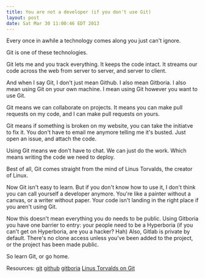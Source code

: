```yaml
---
title: You are not a developer (if you don't use Git)
layout: post
date: Sat Mar 30 11:00:46 EDT 2013
---
```


Every once in awhile a technology comes along you just can't ignore. 

Git is one of these technologies.

Git lets me and you track everything. It keeps the code intact. It streams our code across the web from server to server, and server to client.

And when I say Git, I don't just mean Github. I also mean Gitboria. I also mean using Git on your own machine. I mean using Git however you want to use Git.

Git means we can collaborate on projects. It means you can make pull requests on my code, and I can make pull requests on yours.

Git means if something is broken on my website, you can take the initiatve to fix it. You don't have to email me anymore telling me it's busted. Just open an issue, and attach the code.

Using Git means we don't have to chat. We can just do the work. Which means writing the code we need to deploy.

Best of all, Git comes straight from the mind of Linus Torvalds, the creator of Linux.

Now Git isn't easy to learn. But if you don't know how to use it, I don't think you can call yourself a developer anymore. You're like a painter without a canvas, or a writer without paper. Your code isn't landing in the right place if you aren't using Git.

Now this doesn't mean everything you do needs to be public. Using Gitboria you have one barrier to entry: your people need to be a Hyperboria (if you can't get on Hyperboria, are you a hacker? Hah) Also, Gitlab is private by default. There's no clone access unless you've been added to the project, or the project has been made public.

So learn Git, or go home.

Resources:
[git](http://git-scm.com/)
[github](http://github.com)
[gitboria](http://gitboria.com)
[Linus Torvalds on Git]()